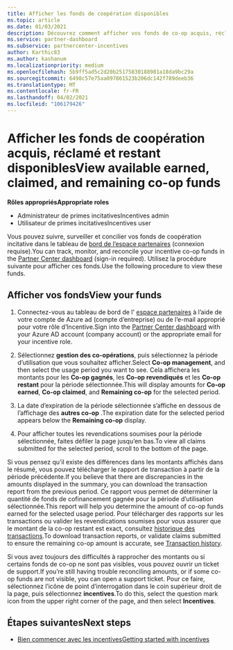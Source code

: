 ```yaml
---
title: Afficher les fonds de coopération disponibles
ms.topic: article
ms.date: 01/03/2021
description: Découvrez comment afficher vos fonds de co-op acquis, réclamés et restants, afficher les dates d’expiration et concilier les montants incohérents.
ms.service: partner-dashboard
ms.subservice: partnercenter-incentives
author: Karthic83
ms.author: kashanum
ms.localizationpriority: medium
ms.openlocfilehash: 5b9ff5ad5c2d20b25175830188981a18da9bc29a
ms.sourcegitcommit: 6498c57e75aa097861523b206dc142f789deeb36
ms.translationtype: MT
ms.contentlocale: fr-FR
ms.lasthandoff: 04/02/2021
ms.locfileid: "106179426"
---
```

# <a name="view-available-earned-claimed-and-remaining-co-op-funds"></a><span data-ttu-id="04aa8-103">Afficher les fonds de coopération acquis, réclamé et restant disponibles</span><span class="sxs-lookup"><span data-stu-id="04aa8-103">View available earned, claimed, and remaining co-op funds</span></span>

<span data-ttu-id="04aa8-104">**Rôles appropriés**</span><span class="sxs-lookup"><span data-stu-id="04aa8-104">**Appropriate roles**</span></span>

- <span data-ttu-id="04aa8-105">Administrateur de primes incitatives</span><span class="sxs-lookup"><span data-stu-id="04aa8-105">Incentives admin</span></span>
- <span data-ttu-id="04aa8-106">Utilisateur de primes incitatives</span><span class="sxs-lookup"><span data-stu-id="04aa8-106">Incentives user</span></span>

<span data-ttu-id="04aa8-107">Vous pouvez suivre, surveiller et concilier vos fonds de coopération incitative dans le tableau de [bord de l’espace partenaires](https://partner.microsoft.com/dashboard/) (connexion requise).</span><span class="sxs-lookup"><span data-stu-id="04aa8-107">You can track, monitor, and reconcile your incentive co-op funds in the [Partner Center dashboard](https://partner.microsoft.com/dashboard/) (sign-in required).</span></span> <span data-ttu-id="04aa8-108">Utilisez la procédure suivante pour afficher ces fonds.</span><span class="sxs-lookup"><span data-stu-id="04aa8-108">Use the following procedure to view these funds.</span></span>

## <a name="view-your-funds"></a><span data-ttu-id="04aa8-109">Afficher vos fonds</span><span class="sxs-lookup"><span data-stu-id="04aa8-109">View your funds</span></span>

1. <span data-ttu-id="04aa8-110">Connectez-vous au tableau de bord de l' [espace partenaires](https://partner.microsoft.com/dashboard/) à l’aide de votre compte de Azure ad (compte d’entreprise) ou de l’e-mail approprié pour votre rôle d’Incentive.</span><span class="sxs-lookup"><span data-stu-id="04aa8-110">Sign into the [Partner Center dashboard](https://partner.microsoft.com/dashboard/) with your Azure AD account (company account) or the appropriate email for your incentive role.</span></span>

2. <span data-ttu-id="04aa8-111">Sélectionnez **gestion des co-opérations**, puis sélectionnez la période d’utilisation que vous souhaitez afficher.</span><span class="sxs-lookup"><span data-stu-id="04aa8-111">Select **Co-op management**, and then select the usage period you want to see.</span></span> <span data-ttu-id="04aa8-112">Cela affichera les montants pour les **Co-op gagnés**, les **Co-op revendiqués** et les **Co-op restant** pour la période sélectionnée.</span><span class="sxs-lookup"><span data-stu-id="04aa8-112">This will display amounts for **Co-op earned**, **Co-op claimed**, and **Remaining co-op** for the selected period.</span></span>

3. <span data-ttu-id="04aa8-113">La date d’expiration de la période sélectionnée s’affiche en dessous de l’affichage des **autres co-op** .</span><span class="sxs-lookup"><span data-stu-id="04aa8-113">The expiration date for the selected period appears below the **Remaining co-op** display.</span></span>  

4. <span data-ttu-id="04aa8-114">Pour afficher toutes les revendications soumises pour la période sélectionnée, faites défiler la page jusqu’en bas.</span><span class="sxs-lookup"><span data-stu-id="04aa8-114">To view all claims submitted for the selected period, scroll to the bottom of the page.</span></span>

<span data-ttu-id="04aa8-115">Si vous pensez qu’il existe des différences dans les montants affichés dans le résumé, vous pouvez télécharger le rapport de transaction à partir de la période précédente.</span><span class="sxs-lookup"><span data-stu-id="04aa8-115">If you believe that there are discrepancies in the amounts displayed in the summary, you can download the transaction report from the previous period.</span></span> <span data-ttu-id="04aa8-116">Ce rapport vous permet de déterminer la quantité de fonds de cofinancement gagnée pour la période d’utilisation sélectionnée.</span><span class="sxs-lookup"><span data-stu-id="04aa8-116">This report will help you determine the amount of co-op funds earned for the selected usage period.</span></span> <span data-ttu-id="04aa8-117">Pour télécharger des rapports sur les transactions ou valider les revendications soumises pour vous assurer que le montant de la co-op restant est exact, consultez [historique des transactions](./payout-statement.md#transaction-history).</span><span class="sxs-lookup"><span data-stu-id="04aa8-117">To download transaction reports, or validate claims submitted to ensure the remaining co-op amount is accurate, see [Transaction history](./payout-statement.md#transaction-history).</span></span>

<span data-ttu-id="04aa8-118">Si vous avez toujours des difficultés à rapprocher des montants ou si certains fonds de co-op ne sont pas visibles, vous pouvez ouvrir un ticket de support.</span><span class="sxs-lookup"><span data-stu-id="04aa8-118">If you’re still having trouble reconciling amounts, or if some co-op funds are not visible, you can open a support ticket.</span></span> <span data-ttu-id="04aa8-119">Pour ce faire, sélectionnez l’icône de point d’interrogation dans le coin supérieur droit de la page, puis sélectionnez **incentives**.</span><span class="sxs-lookup"><span data-stu-id="04aa8-119">To do this, select the question mark icon from the upper right corner of the page, and then select **Incentives**.</span></span>

## <a name="next-steps"></a><span data-ttu-id="04aa8-120">Étapes suivantes</span><span class="sxs-lookup"><span data-stu-id="04aa8-120">Next steps</span></span>

- [<span data-ttu-id="04aa8-121">Bien commencer avec les incentives</span><span class="sxs-lookup"><span data-stu-id="04aa8-121">Getting started with incentives</span></span>](incentives-get-started-intro.md)